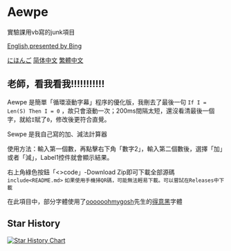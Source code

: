 # Aewpe
實驗課用vb寫的junk項目

[English,presented by Bing](README_EN.md)

[にほんご](README_JP.md) [简体中文](README.md) [繁體中文](README_TC.md)
## 老師，看我看我!!!!!!!!!!!
 Aewpe 是簡單「循環滾動字幕」程序的優化版，我刪去了最後一句 `If I = Len(S) Then I = 0` ，故只會滾動一次；200ms間隔太短，還沒看清最後一個字，就給`I`賦了`0`，修改後更符合直覺。

 Sewpe 是我自己寫的加、減法計算器
 
 使用方法：輸入第一個數，再點擊右下角「數字2」，輸入第二個數後，選擇「加」或者「減」，Label1控件就會顯示結果。
 
 右上角綠色按鈕「<>code」-Download Zip即可下載全部源碼 `include<README.md>` `如果使用手機掃QR碼，可能無法輕易下載。可以嘗試在Releases中下載`
 
 在此項目中，部分字體使用了[oooooohmygosh](https://space.bilibili.com/38053181)先生的[得意黑](https://github.com/atelier-anchor/smiley-sans)字體
## Star History
[![Star History Chart](https://api.star-history.com/svg?repos=Gakusyun/Aewpe&type=Date)](https://star-history.com/#Gakusyun/Aewpe&Date)
